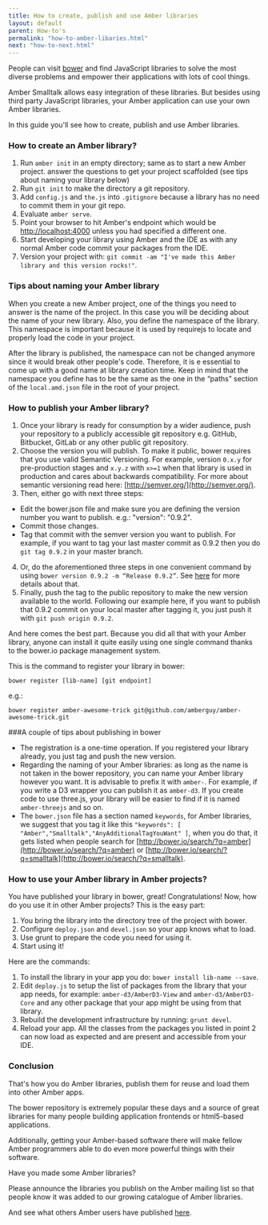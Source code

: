 ```yaml
---
title: How to create, publish and use Amber libraries
layout: default
parent: How-to's
permalink: "how-to-amber-libaries.html"
next: "how-to-next.html"
---
```


People can visit [bower](http://bower.io/search/) and find JavaScript libraries to solve the most diverse problems and empower their applications with lots of cool things. 

Amber Smalltalk allows easy integration of these libraries. But besides using third party JavaScript libraries, your Amber application can use your own Amber libraries.

In this guide you'll see how to create, publish and use Amber libraries.

### How to create an Amber library?

1. Run `amber init` in an empty directory; same as to start a new Amber project.
answer the questions to get your project scaffolded (see tips about naming your library below)
2. Run `git init` to make the directory a git repository.
3. Add `config.js` and `the.js` into `.gitignore` because a library has no need to commit them in your git repo.
4. Evaluate `amber serve`.
5. Point your browser to hit Amber's endpoint which would be [http://localhost:4000](http://localhost:4000) unless you had specified a different one.
6. Start developing your library using Amber and the IDE as with any normal Amber code
commit your packages from the IDE.
7. Version your project with: `git commit -am "I've made this Amber library and this version rocks!"`.

### Tips about naming your Amber library

When you create a new Amber project, one of the things you need to answer is the name of the project. In this case you will be deciding about the name of your new library. Also, you define the namespace of the library. This namespace is important because it is used by requirejs to locate and properly load the code in your project. 

After the library is published, the namespace can not be changed anymore since it would break other people's code. Therefore, it is e essential to come up with a good name at library creation time. Keep in mind that the namespace you define has to be the same as the one in the  “paths” section of the `local.amd.json` file in the root of your project. 

### How to publish your Amber library?

1. Once your library is ready for consumption by a wider audience, push your repository to a publicly accessible git repository e.g. GitHub, Bitbucket, GitLab or any other public git repository.
2. Choose the version you will publish. To make it public, bower requires that you use valid Semantic Versioning. For example, version `0.x.y` for pre-production stages and `x.y.z` with `x>=1` when that library is used in production and cares about backwards compatibility. For more about semantic versioning read here: [http://semver.org/](http://semver.org/).
3. Then, either go with next three steps:
- Edit the bower.json file and make sure you are defining the version number you want to publish. e.g.: "version": "0.9.2".
- Commit those changes.
- Tag that commit with the semver version you want to publish. For example, if you want to tag your last master commit as 0.9.2 then you do `git tag 0.9.2` in your master branch.
4. Or, do the aforementioned three steps in one convenient command by using  `bower version 0.9.2 -m “Release 0.9.2”`. See [here](http://bower.io/docs/api/#version) for more details about that.
5. Finally, push the tag to the public repository to make the new version available to the world. Following our example here, if you want to publish that 0.9.2 commit on your local master after tagging it, you just push it with `git push origin 0.9.2`.

And here comes the best part. Because you did all that with your Amber library, anyone can install it quite easily using one single command thanks to the bower.io package management system.

This is the command to register your library in bower:

`bower register [lib-name] [git endpoint]`

e.g.:

`bower register amber-awesome-trick git@github.com/amberguy/amber-awesome-trick.git`

###A couple of tips about publishing in bower

- The registration is a one-time operation. If you registered your library already, you just tag and push the new version.
- Regarding the naming of your Amber libraries: as long as the name is not taken in the bower repository, you can name your Amber library however you want. It is advisable to prefix it with `amber-`. For example, if you write a D3 wrapper you can publish it as `amber-d3`. If you create code to use three.js, your library will be easier to find if it is named `amber-threejs` and so on.
- The `bower.json` file has a section named `keywords`, for Amber libraries, we suggest that you tag it like this `"keywords": [ "Amber","Smalltalk","AnyAdditionalTagYouWant" ]`, when you do that, it gets listed when people search for [http://bower.io/search/?q=amber](http://bower.io/search/?q=amber) or [http://bower.io/search/?q=smalltalk](http://bower.io/search/?q=smalltalk).

### How to use your Amber library in Amber projects?

You have published your library in bower, great! Congratulations! Now, how do you use it in other Amber projects? This is the easy part:

1. You bring the library into the directory tree of the project with bower.
2. Configure `deploy.json` and `devel.json` so your app knows what to load.
3. Use grunt to prepare the code you need for using it.
4. Start using it!

Here are the commands:

1. To install the library in your app you do: `bower install lib-name --save`.
2. Edit `deploy.js` to setup the list of packages from the library that your app needs, for example: `amber-d3/AmberD3-View` and `amber-d3/AmberD3-Core` and any other package that your app might be using from that library.
3. Rebuild the development infrastructure by running: `grunt devel`.
4. Reload your app. All the classes from the packages you listed in point 2 can now load as expected and are present and accessible from your IDE.

### Conclusion

That's how you do Amber libraries, publish them for reuse and load them into other Amber apps. 

The bower repository is extremely popular these days and a source of great libraries for many people building application frontends or html5-based applications.

Additionally, getting your Amber-based software there will make fellow Amber programmers able to do even more powerful things with their software. 

Have you made some Amber libraries?

Please announce the libraries you publish on the Amber mailing list so that people know it was added to our growing catalogue of Amber libraries.

And see what others Amber users have published [here](http://bower.io/search/?q=amber).